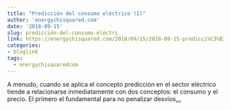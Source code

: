 ```yaml
---
title: "Predicción del consumo eléctrico (I)"
author: 'energychisquared.com'
date: '2018-09-15'
slug: predicción-del-consumo-eléctri
link: https://energychisquared.com/2018/09/15/2018-09-15-predicci%C3%B3n-del-consumo-el%C3%A9ctrico-una-aproximaci%C3%B3n-por-random-forest.html
categories:
- bloglink
tags:
  - energychisquaredcom
---
```


A menudo, cuando se aplica el concepto predicción en el sector eléctrico tiende a relacionarse inmediatamente con dos conceptos: el consumo y el precio. El primero el fundamental para no penalizar desvíos[... <i class="fas fa-external-link-alt"></i>](https://energychisquared.com/2018/09/15/2018-09-15-predicci%C3%B3n-del-consumo-el%C3%A9ctrico-una-aproximaci%C3%B3n-por-random-forest.html)


